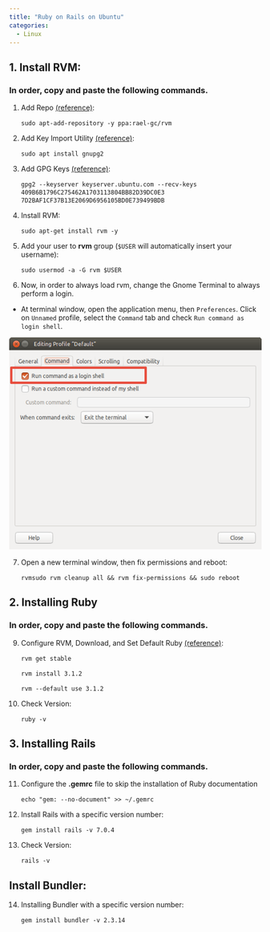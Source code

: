 ```yaml
---
title: "Ruby on Rails on Ubuntu"
categories:
  - Linux
---
```


## 1. Install RVM:
### In order, copy and paste the following commands.
1. Add Repo [(reference)](https://github.com/rvm/ubuntu_rvm/blob/531e67a9903a593d2c9c1f3cb9b6ee4ec332fad2/README.md):
    ```console
    sudo apt-add-repository -y ppa:rael-gc/rvm
    ```

2. Add Key Import Utility [(reference)](https://rvm.io/):
    ```console
    sudo apt install gnupg2
    ```

3. Add GPG Keys [(reference)](https://rvm.io/):
    ```console
    gpg2 --keyserver keyserver.ubuntu.com --recv-keys 409B6B1796C275462A1703113804BB82D39DC0E3 7D2BAF1CF37B13E2069D6956105BD0E739499BDB
    ```

4. Install RVM:
    ```console
    sudo apt-get install rvm -y
    ```

5. Add your user to **rvm** group (`$USER` will automatically insert your username):
    ```console
    sudo usermod -a -G rvm $USER
    ```    

6. Now, in order to always load rvm, change the Gnome Terminal to always perform a login.

- At terminal window, open the application menu, then `Preferences`. Click on `Unnamed` profile, select the `Command` tab and check `Run command as login shell`.

<p align="center"><img src= ../assets/images/TERMINAL.png></p>


7. Open a new terminal window, then fix permissions and reboot:
    ```console
    rvmsudo rvm cleanup all && rvm fix-permissions && sudo reboot
    ```

## 2. Installing Ruby
### In order, copy and paste the following commands.

9. Configure RVM, Download, and Set Default Ruby [(reference)](https://www.railstutorial.org/book):
    ```console
    rvm get stable
    ```

    ```console
    rvm install 3.1.2
    ```

    ```console
    rvm --default use 3.1.2
    ```

10. Check Version:
    ```console
    ruby -v
    ```

## 3. Installing Rails
### In order, copy and paste the following commands.

11. Configure the __.gemrc__ file to skip the installation of Ruby documentation
    ```console
    echo "gem: --no-document" >> ~/.gemrc
    ```

12. Install Rails with a specific version number:
    ```console
    gem install rails -v 7.0.4
    ```

13. Check Version:
    ```console
    rails -v
    ```

## Install Bundler:

14.  Installing Bundler with a specific version number:

        ```console
        gem install bundler -v 2.3.14
        ```